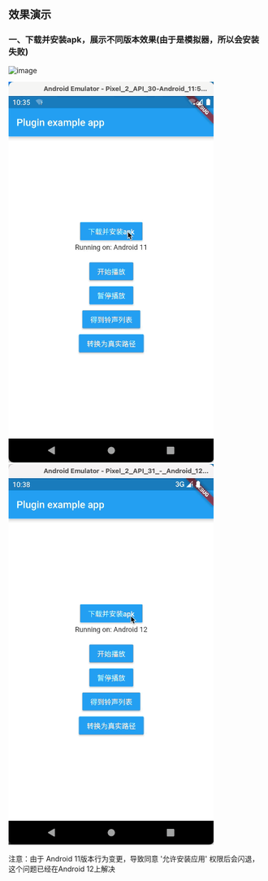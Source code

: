## 效果演示

### 一、下载并安装apk，展示不同版本效果(由于是模拟器，所以会安装失败)

![image](https://github.com/gfslx999/flutter_native_helper/blob/master/example/assets/effect_android_10.gif)

![image](https://github.com/gfslx999/flutter_native_helper/blob/master/example/assets/effect_android_11.gif)
![image](https://github.com/gfslx999/flutter_native_helper/blob/master/example/assets/effect_android_12.gif)

注意：由于 Android 11版本行为变更，导致同意 '允许安装应用' 权限后会闪退，这个问题已经在Android 12上解决
